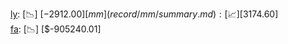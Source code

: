 [ly](record/ly/summary.md): [📉] [$-2912.00]  
[mm](record/mm/summary.md): [📈] [$3174.60]  
[fa](record/fa/summary.md): [📉] [$-905240.01]  
